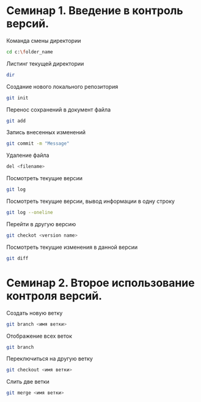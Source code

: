 # Семинар 1. Введение в контроль версий.

Команда смены директории
```sh
cd c:\folder_name
```

Листинг текущей директории
```sh
dir
```

Создание нового локального репозитория
```sh
git init
```

Перенос сохранений в документ файла
```sh
git add
```

Запись внесенных изменений
```sh
git commit -m "Message"
```

Удаление файла
```sh
del <filename>
```

Посмотреть текущие версии
```sh
git log
```

Посмотреть текущие версии, вывод информации в одну строку
```sh
git log --oneline
```

Перейти в другую версию
```sh
git checkot <version name>
```

Посмотреть текущие изменения в данной версии
```sh
git diff
```

# Семинар 2. Второе использование контроля версий.
Создать новую ветку
```sh
git branch <имя ветки>
```

Отображение всех веток
```sh
git branch
```

Переключиться на другую ветку
```sh
git checkout <имя ветки>
```

Слить две ветки
```sh
git merge <имя ветки>
```
